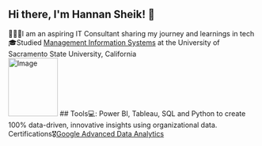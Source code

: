 ## Hi there, I'm Hannan Sheik! 🍵

👩🏽‍💻I am an aspiring IT Consultant sharing my journey and learnings in tech <br/>
🎓Studied [Management Information Systems](https://catalog.csus.edu/colleges/business-administration/information-systems-and-business-analytics/bs-in-business-administration-management-information-systems/) at the University of Sacramento State University, California  <br/>
<img width="100" height="118" alt="Image" src="https://github.com/user-attachments/assets/d1f1323d-96f2-4235-b73c-b0d46509156e" /> ## Tools💻: Power BI, Tableau, SQL and Python to create 100% data-driven, innovative insights using organizational data.
                                                                                                                                      Certifications🎖️[Google Advanced Data Analytics](https://www.coursera.org/professional-certificates/google-advanced-data-analytics?#courses)
